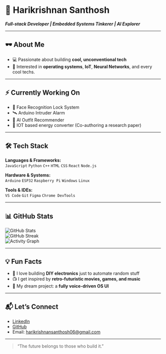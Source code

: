 # 👾 Harikrishnan Santhosh

**_Full-stack Developer | Embedded Systems Tinkerer | AI Explorer_**  

---

## 🕶️ About Me

- 💻 Passionate about building **cool, unconventional tech**
- 🧠 Interested in **operating systems**, **IoT**, **Neural Networks**, and every cool techs.


---

## ⚡ Currently Working On

- 🔐 Face Recognition Lock System  
- 🛰️ Arduino Intruder Alarm  
- 👕 AI Outfit Recommender  
- 🧩 IOT based energy converter (Co-authoring a research paper)

---

## 🛠️ Tech Stack

**Languages & Frameworks:**  
`JavaScript` `Python` `C++` `HTML` `CSS` `React` `Node.js`

**Hardware & Systems:**  
`Arduino` `ESP32` `Raspberry Pi` `Windows` `Linux`

**Tools & IDEs:**  
`VS Code` `Git` `Figma` `Chrome DevTools`

---

## 📊 GitHub Stats

![GitHub Stats](https://github-readme-stats.vercel.app/api?username=HariCodesHere&show_icons=true&theme=radical)  
![GitHub Streak](https://github-readme-streak-stats.herokuapp.com/?user=HariCodesHere&theme=radical)  
![Activity Graph](https://github-readme-activity-graph.vercel.app/graph?username=HariCodesHere&theme=react-dark&hide_border=true)

---

## 💡 Fun Facts

- 🔧 I love building **DIY electronics** just to automate random stuff  
- 📺 I get inspired by **retro-futuristic movies, games, and music**  
- 🧬 My dream project: a **fully voice-driven OS UI** 

---

## 📬 Let’s Connect

- [LinkedIn](linkedin.com/in/harikrishnan-santhosh-aaa55932a)
- [GitHub](https://github.com/HariCodesHere)
- Email: [harikrishnansanthosh06@gmail.com](mailto:harikrishnansanthosh06@gmail.com)

---

> “The future belongs to those who build it.”
